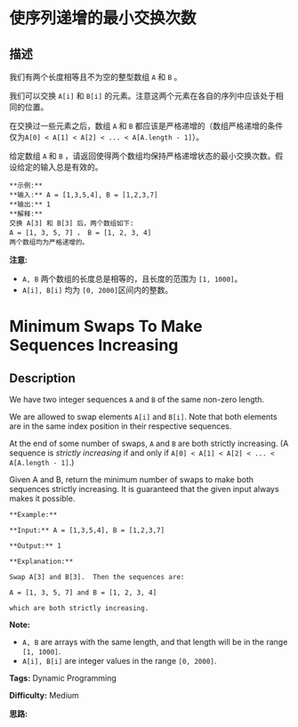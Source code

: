 # 使序列递增的最小交换次数

## 描述

我们有两个长度相等且不为空的整型数组 `A` 和 `B` 。

我们可以交换 `A[i]` 和 `B[i]` 的元素。注意这两个元素在各自的序列中应该处于相同的位置。

在交换过一些元素之后，数组 `A` 和 `B` 都应该是严格递增的（数组严格递增的条件仅为`A[0] < A[1] < A[2] < ... < A[A.length - 1]`）。

给定数组 `A` 和 `B` ，请返回使得两个数组均保持严格递增状态的最小交换次数。假设给定的输入总是有效的。

    
    
    **示例:**
    **输入:** A = [1,3,5,4], B = [1,2,3,7]
    **输出:** 1
    **解释:**
    交换 A[3] 和 B[3] 后，两个数组如下:
    A = [1, 3, 5, 7] ， B = [1, 2, 3, 4]
    两个数组均为严格递增的。

**注意:**

  * `A, B` 两个数组的长度总是相等的，且长度的范围为 `[1, 1000]`。
  * `A[i], B[i]` 均为 `[0, 2000]`区间内的整数。



# Minimum Swaps To Make Sequences Increasing

## Description



We have two integer sequences `A` and `B` of the same non-zero length.

We are allowed to swap elements `A[i]` and `B[i]`.  Note that both elements are in the same index position in their respective sequences.

At the end of some number of swaps, `A` and `B` are both strictly increasing.  (A sequence is _strictly increasing_ if and only if `A[0] < A[1] < A[2] < ... < A[A.length - 1]`.)

Given A and B, return the minimum number of swaps to make both sequences strictly increasing.  It is guaranteed that the given input always makes it possible.

    
    
    **Example:**
    **Input:** A = [1,3,5,4], B = [1,2,3,7]
    **Output:** 1
    **Explanation:**
    Swap A[3] and B[3].  Then the sequences are:
    A = [1, 3, 5, 7] and B = [1, 2, 3, 4]
    which are both strictly increasing.
    

**Note:**

  * `A, B` are arrays with the same length, and that length will be in the range `[1, 1000]`.
  * `A[i], B[i]` are integer values in the range `[0, 2000]`.


**Tags:** Dynamic Programming

**Difficulty:** Medium

**思路:**
